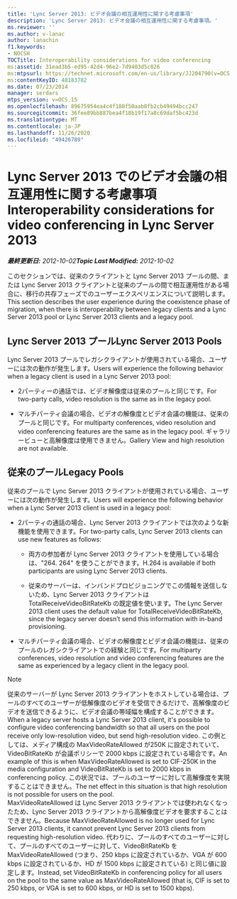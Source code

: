 ```yaml
---
title: 'Lync Server 2013: ビデオ会議の相互運用性に関する考慮事項'
description: 'Lync Server 2013: ビデオ会議の相互運用性に関する考慮事項。'
ms.reviewer: ''
ms.author: v-lanac
author: lanachin
f1.keywords:
- NOCSH
TOCTitle: Interoperability considerations for video conferencing
ms:assetid: 31ead3b5-ed95-42d4-96e2-7d9403d5c026
ms:mtpsurl: https://technet.microsoft.com/en-us/library/JJ204790(v=OCS.15)
ms:contentKeyID: 48183782
ms.date: 07/23/2014
manager: serdars
mtps_version: v=OCS.15
ms.openlocfilehash: 89675954ea4c4f188f50aab8fb2cb49494bcc247
ms.sourcegitcommit: 36fee89bb887bea4f18b19f17a8c69daf5bc423d
ms.translationtype: MT
ms.contentlocale: ja-JP
ms.lasthandoff: 11/26/2020
ms.locfileid: "49426789"
---
```

# <a name="interoperability-considerations-for-video-conferencing-in-lync-server-2013"></a><span data-ttu-id="2aa1e-103">Lync Server 2013 でのビデオ会議の相互運用性に関する考慮事項</span><span class="sxs-lookup"><span data-stu-id="2aa1e-103">Interoperability considerations for video conferencing in Lync Server 2013</span></span>

<div data-xmlns="http://www.w3.org/1999/xhtml">

<div class="topic" data-xmlns="http://www.w3.org/1999/xhtml" data-msxsl="urn:schemas-microsoft-com:xslt" data-cs="https://msdn.microsoft.com/">

<div data-asp="https://msdn2.microsoft.com/asp">



</div>

<div id="mainSection">

<div id="mainBody"><span data-ttu-id="2aa1e-104">

<span> </span></span><span class="sxs-lookup"><span data-stu-id="2aa1e-104">

<span> </span></span></span>

<span data-ttu-id="2aa1e-105">_**最終更新日:** 2012-10-02_</span><span class="sxs-lookup"><span data-stu-id="2aa1e-105">_**Topic Last Modified:** 2012-10-02_</span></span>

<span data-ttu-id="2aa1e-106">このセクションでは、従来のクライアントと Lync Server 2013 プールの間、または Lync Server 2013 クライアントと従来のプールの間で相互運用性がある場合に、移行の共存フェーズでのユーザーエクスペリエンスについて説明します。</span><span class="sxs-lookup"><span data-stu-id="2aa1e-106">This section describes the user experience during the coexistence phase of migration, when there is interoperability between legacy clients and a Lync Server 2013 pool or Lync Server 2013 clients and a legacy pool.</span></span>

<div>

## <a name="lync-server-2013-pools"></a><span data-ttu-id="2aa1e-107">Lync Server 2013 プール</span><span class="sxs-lookup"><span data-stu-id="2aa1e-107">Lync Server 2013 Pools</span></span>

<span data-ttu-id="2aa1e-108">Lync Server 2013 プールでレガシクライアントが使用されている場合、ユーザーには次の動作が発生します。</span><span class="sxs-lookup"><span data-stu-id="2aa1e-108">Users will experience the following behavior when a legacy client is used in a Lync Server 2013 pool:</span></span>

  - <span data-ttu-id="2aa1e-109">2パーティーの通話では、ビデオ解像度は従来のプールと同じです。</span><span class="sxs-lookup"><span data-stu-id="2aa1e-109">For two-party calls, video resolution is the same as in the legacy pool.</span></span>

  - <span data-ttu-id="2aa1e-110">マルチパーティ会議の場合、ビデオの解像度とビデオ会議の機能は、従来のプールと同じです。</span><span class="sxs-lookup"><span data-stu-id="2aa1e-110">For multiparty conferences, video resolution and video conferencing features are the same as in the legacy pool.</span></span> <span data-ttu-id="2aa1e-111">ギャラリービューと高解像度は使用できません。</span><span class="sxs-lookup"><span data-stu-id="2aa1e-111">Gallery View and high resolution are not available.</span></span>

</div>

<div>

## <a name="legacy-pools"></a><span data-ttu-id="2aa1e-112">従来のプール</span><span class="sxs-lookup"><span data-stu-id="2aa1e-112">Legacy Pools</span></span>

<span data-ttu-id="2aa1e-113">従来のプールで Lync Server 2013 クライアントが使用されている場合、ユーザーには次の動作が発生します。</span><span class="sxs-lookup"><span data-stu-id="2aa1e-113">Users will experience the following behavior when a Lync Server 2013 client is used in a legacy pool:</span></span>

  - <span data-ttu-id="2aa1e-114">2パーティの通話の場合、Lync Server 2013 クライアントでは次のような新機能を使用できます。</span><span class="sxs-lookup"><span data-stu-id="2aa1e-114">For two-party calls, Lync Server 2013 clients can use new features as follows:</span></span>
    
      - <span data-ttu-id="2aa1e-115">両方の参加者が Lync Server 2013 クライアントを使用している場合は、"264. 264" を使うことができます。</span><span class="sxs-lookup"><span data-stu-id="2aa1e-115">H.264 is available if both participants are using Lync Server 2013 clients.</span></span>
    
      - <span data-ttu-id="2aa1e-116">従来のサーバーは、インバンドプロビジョニングでこの情報を送信しないため、Lync Server 2013 クライアントは TotalReceiveVideoBitRateKb の既定値を使います。</span><span class="sxs-lookup"><span data-stu-id="2aa1e-116">The Lync Server 2013 client uses the default value for TotalReceiveVideoBitRateKb, since the legacy server doesn’t send this information with in-band provisioning.</span></span>

  - <span data-ttu-id="2aa1e-117">マルチパーティ会議の場合、ビデオの解像度とビデオ会議の機能は、従来のプールのレガシクライアントでの経験と同じです。</span><span class="sxs-lookup"><span data-stu-id="2aa1e-117">For multiparty conferences, video resolution and video conferencing features are the same as experienced by a legacy client in the legacy pool.</span></span>

<div>


> [!NOTE]  
> <span data-ttu-id="2aa1e-118">従来のサーバーが Lync Server 2013 クライアントをホストしている場合は、プールのすべてのユーザーが低解像度のビデオを受信できるだけで、高解像度のビデオを送信できるように、ビデオ会議の帯域幅を構成することができます。</span><span class="sxs-lookup"><span data-stu-id="2aa1e-118">When a legacy server hosts a Lync Server 2013 client, it's possible to configure video conferencing bandwidth so that all users on the pool receive only low-resolution video, but send high-resolution video.</span></span> <span data-ttu-id="2aa1e-119">この例としては、メディア構成の MaxVideoRateAllowed が250K に設定されていて、VideoBitRateKb が会議ポリシーで 2000 kbps に設定されている場合です。</span><span class="sxs-lookup"><span data-stu-id="2aa1e-119">An example of this is when MaxVideoRateAllowed is set to CIF-250K in the media configuration and VideoBitRateKb is set to 2000 kbps in conferencing policy.</span></span> <span data-ttu-id="2aa1e-120">この状況では、プールのユーザーに対して高解像度を実現することはできません。</span><span class="sxs-lookup"><span data-stu-id="2aa1e-120">The net effect in this situation is that high resolution is not possible for users on the pool.</span></span><BR><span data-ttu-id="2aa1e-121">MaxVideoRateAllowed は Lync Server 2013 クライアントでは使われなくなったため、Lync Server 2013 クライアントから高解像度ビデオを要求することはできません。</span><span class="sxs-lookup"><span data-stu-id="2aa1e-121">Because MaxVideoRateAllowed is no longer used for Lync Server 2013 clients, it cannot prevent Lync Server 2013 clients from requesting high-resolution video.</span></span> <span data-ttu-id="2aa1e-122">代わりに、プールのすべてのユーザーに対して、プールのすべてのユーザーに対して、VideoBitRateKb を MaxVideoRateAllowed (つまり、250 kbps に設定されているか、VGA が 600 kbps に設定されているか、HD が 1500 kbps に設定されている) と同じ値に設定します。</span><span class="sxs-lookup"><span data-stu-id="2aa1e-122">Instead, set VideoBitRateKb in conferencing policy for all users on the pool to the same value as MaxVideoRateAllowed (that is, CIF is set to 250 kbps, or VGA is set to 600 kbps, or HD is set to 1500 kbps).</span></span>



<span data-ttu-id="2aa1e-123"></div>

</div>

</div>

<span> </span>

</div>

</div>

</span><span class="sxs-lookup"><span data-stu-id="2aa1e-123"></div>

</div>

</div>

<span> </span>

</div>

</div>

</span></span></div>

